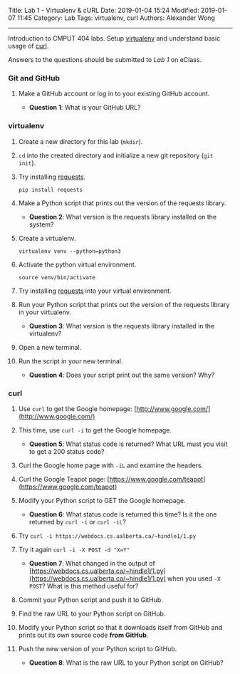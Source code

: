 Title: Lab 1 - Virtualenv & cURL
Date: 2019-01-04 15:24
Modified: 2019-01-07 11:45
Category: Lab
Tags: virtualenv, curl
Authors: Alexander Wong

----

Introduction to CMPUT 404 labs. Setup [virtualenv](https://docs.python-guide.org/dev/virtualenvs/) and understand basic usage of [curl](https://curl.haxx.se/).

Answers to the questions should be submitted to *Lab 1* on eClass.

### Git and GitHub

1. Make a GitHub account or log in to your existing GitHub account.

    * **Question 1**: What is your GitHub URL?

### virtualenv

1. Create a new directory for this lab (`mkdir`).
1. `cd` into the created directory and initialize a new git repository (`git init`).
1. Try installing [requests](https://pypi.org/project/requests/).

    `pip install requests`

1. Make a Python script that prints out the version of the requests library.

    * **Question 2**: What version is the requests library installed on the system?

1. Create a virtualenv.

    `virtualenv venv --python=python3`

1. Activate the python virtual environment.

    `source venv/bin/activate`

1. Try installing [requests](https://pypi.org/project/requests/) into your virtual environment.
1. Run your Python script that prints out the version of the requests library in your virtualenv.

    * **Question 3**: What version is the requests library installed in the virtualenv?

1. Open a new terminal.
1. Run the script in your new terminal.

    * **Question 4**: Does your script print out the same version? Why?

### curl

1. Use `curl` to get the Google homepage: [http://www.google.com/](http://www.google.com/)
1. This time, use `curl -i` to get the Google homepage.

    * **Question 5**: What status code is returned? What URL must you visit to get a 200 status code?

1. Curl the Google home page with `-iL` and examine the headers.
1. Curl the Google Teapot page: [https://www.google.com/teapot](https://www.google.com/teapot)
1. Modify your Python script to GET the Google homepage.

    * **Question 6**: What status code is returned this time? Is it the one returned by `curl -i` or `curl -iL`?

1. Try `curl -i https://webdocs.cs.ualberta.ca/~hindle1/1.py`
1. Try it again `curl -i -X POST -d "X=Y"`

    * **Question 7**: What changed in the output of [https://webdocs.cs.ualberta.ca/~hindle1/1.py](https://webdocs.cs.ualberta.ca/~hindle1/1.py) when you used `-X POST`? What is this method useful for?

1. Commit your Python script and push it to GitHub.
1. Find the raw URL to your Python script on GitHub.
1. Modify your Python script so that it downloads itself from GitHub and prints out its own source code **from GitHub**.
1. Push the new version of your Python script to GitHub.

    * **Question 8**: What is the raw URL to your Python script on GitHub?
